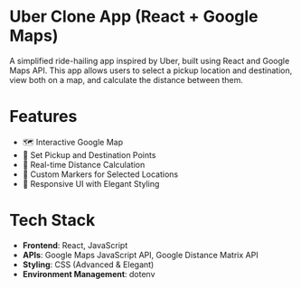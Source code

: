 # Uber Clone App (React + Google Maps)

A simplified ride-hailing app inspired by Uber, built using React and Google Maps API. This app allows users to select a pickup location and destination, view both on a map, and calculate the distance between them.

# Features

- 🗺️ Interactive Google Map
- 📍 Set Pickup and Destination Points
- 📏 Real-time Distance Calculation
- 📌 Custom Markers for Selected Locations
- 📱 Responsive UI with Elegant Styling

# Tech Stack

- **Frontend**: React, JavaScript
- **APIs**: Google Maps JavaScript API, Google Distance Matrix API
- **Styling**: CSS (Advanced & Elegant)
- **Environment Management**: dotenv
